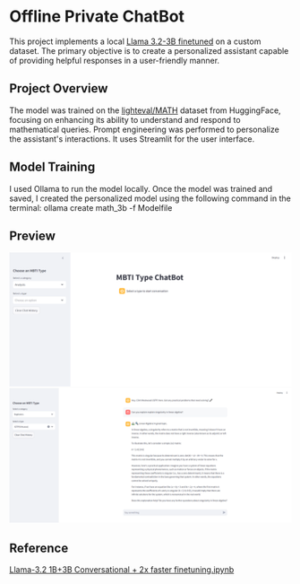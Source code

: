 # Offline Private ChatBot

This project implements a local [Llama 3.2-3B finetuned](https://github.com/ramandrosoa/Offline-Private-ChatBot/blob/main/Untitled13.ipynb) on a custom dataset. 
The primary objective is to create a personalized assistant capable of providing helpful responses in a user-friendly manner.  

## Project Overview

The model was trained on the [lighteval/MATH](https://huggingface.co/datasets/lighteval/MATH) dataset from HuggingFace, focusing on enhancing its ability to understand and respond to mathematical queries.
Prompt engineering was performed to personalize the assistant's interactions.
It uses Streamlit for the user interface. 

## Model Training
I used Ollama to run the model locally. Once the model was trained and saved, I created the personalized model using the following command in the terminal: ollama create math_3b -f Modelfile

## Preview

![ChatBot Interface](MBTI-screenshot1.PNG)
![ChatBot Interface1](MBTI-screenshot.PNG)

## Reference 
[Llama-3.2 1B+3B Conversational + 2x faster finetuning.ipynb](https://colab.research.google.com/drive/1T5-zKWM_5OD21QHwXHiV9ixTRR7k3iB9)
